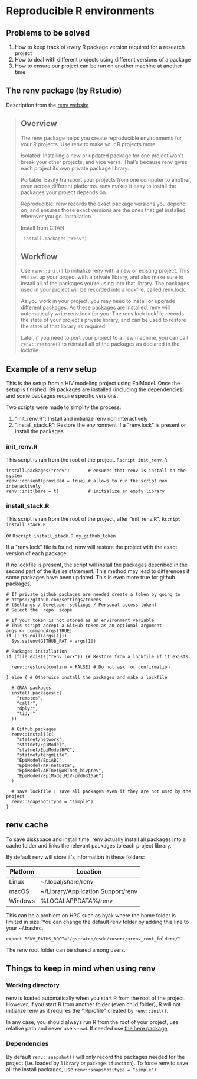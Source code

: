# Reproducible R environments

## Problems to be solved

1. How to keep track of every R package version required for a research project
2. How to deal with different projects using different versions of a package
3. How to ensure our project can be run on another machine at another time

## The renv package (by Rstudio)

Description from the [renv website](https://rstudio.github.io/renv/)

> ## Overview
>
>The renv package helps you create reproducible environments for your R projects. Use renv to make your R projects more:
>
>Isolated: Installing a new or updated package for one project won’t break your other projects, and vice versa. That’s because renv gives each project its own private package library.
>
>Portable: Easily transport your projects from one computer to another, even across different platforms. renv makes it easy to install the packages your project depends on.
>
>Reproducible: renv records the exact package versions you depend on, and ensures those exact versions are the ones that get installed wherever you go.
>Installation
>
>Install from CRAN
>
> ```
>  install.packages("renv")
> ```
>
> ## Workflow
>
>Use `renv::init()` to initialize renv with a new or existing project. This will set up your project with a private library, and also make sure to install all of the packages you’re using into that library. The packages used in your project will be recorded into a lockfile, called renv.lock.
>
>As you work in your project, you may need to install or upgrade different packages. As these packages are installed, renv will automatically write renv.lock for you. The renv.lock lockfile records the state of your project’s private library, and can be used to restore the state of that library as required.
>
>Later, if you need to port your project to a new machine, you can call `renv::restore()` to reinstall all of the packages as declared in the lockfile.

## Example of a renv setup

This is the setup from a HIV modeling project using EpiModel. Once the setup is finished, 89 packages are installed (including the dependencies) and some packages require specific versions.

Two scripts were made to simplify the process:

1. "init_renv.R": Install and initialize renv non interactively
2. "install_stack.R": Restore the environment if a "renv.lock" is present or install the packages

### init_renv.R

This script is ran from the root of the project. `Rscript init_renv.R`

```
install.packages("renv")       # ensures that renv is install on the system
renv::consent(provided = true) # allows to run the script non interactively
renv::init(bare = t)           # initialize an empty library
```

### install_stack.R

This script is ran from the root of the project, after "init_renv.R".
`Rscript install_stack.R`

or `Rscript install_stack.R my_github_token`

If a "renv.lock" file is found, renv will restore the project with the exact version of each package.

If no lockfile is present, the script will install the packages described in the second part of the if/else statement. This method may lead to differences if some packages have been updated. This is even more true for github packages.


```
# If private github packages are needed create a token by going to
# https://github.com/settings/tokens
# (Settings / Developer settings / Personal access token)
# Select the `repo` scope

# If your token is not stored as an environment variable
# This script accept a GitHub token as an optional argument
args <- commandArgs(TRUE)
if (! is.null(args[1]))
  Sys.setenv(GITHUB_PAT = args[1])

# Packages installation
if (file.exists("renv.lock")) {# Restore from a lockfile if it exists.

  renv::restore(confirm = FALSE) # Do not ask for confirmation

} else { # Otherwise install the packages and make a lockfile

  # CRAN packages
  install.packages(c(
    "remotes",
    "callr",
    "dplyr",
    "tidyr"
  ))

  # Github packages
  renv::install(c(
    "statnet/network",
    "statnet/EpiModel",
    "statnet/EpiModelHPC",
    "statnet/tergmLite",
    "EpiModel/EpiABC",
    "EpiModel/ARTnetData",
    "EpiModel/ARTnet@ARTnet_hivprev",
    "EpiModel/EpiModelHIV-p@db316a6")
  )

  # save lockfile | save all packages even if they are not used by the project
  renv::snapshot(type = "simple")
}
```

## renv cache

To save diskspace and install time, renv actually install all packages into a cache folder and links the relevant packages to each project library.

By default renv will store it's information in these folders:

| Platform | Location                           |
|----------|------------------------------------|
| Linux    | ~/.local/share/renv                |
| macOS    | ~/Library/Application Support/renv |
| Windows  | %LOCALAPPDATA%/renv                |

This can be a problem on HPC such as hyak where the home folder is limited in size. You can change the default renv folder by adding this line to your ~/.bashrc.

```
export RENV_PATHS_ROOT="/gscratch/csde/<user>/<renv_root_folder>/"
```

The renv root folder can be shared among users.

## Things to keep in mind when using renv

### Working directory

renv is loaded automatically when you start R from the root of the project. However, if you start R from another folder (even child folder), R will not initialize renv as it requires the ".Rprofile" created by `renv::init()`.

In any case, you should always run R from the root of your project, use relative path and never use `setwd`. If needed use [the here package](https://rstudio.github.io/renv/)

### Dependencies

By default `renv::snapshot()` will only record the packages needed for the project (i.e. loaded by `library` or `package::funciton`). To force renv to save all the install packages, use `renv::snapshot(type = "simple")`
